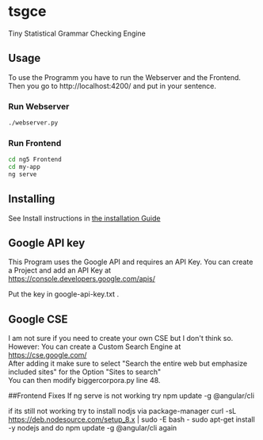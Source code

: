 # tsgce
Tiny Statistical Grammar Checking Engine

## Usage

To use the Programm you have to run the Webserver and the Frontend.
Then you go to http://localhost:4200/ and put in your sentence.

### Run Webserver

``` bash
./webserver.py
```

### Run Frontend

``` bash
cd ng5 Frontend
cd my-app
ng serve
```

## Installing

See Install instructions in [the installation Guide](INSTALL.md)

## Google API key

This Program uses the Google API and requires an API Key. You can create a Project and add an API Key at https://console.developers.google.com/apis/

Put the key in google-api-key.txt .

## Google CSE

I am not sure if you need to create your own CSE but I don't think so.  
However: You can create a Custom Search Engine at https://cse.google.com/   
After adding it make sure to select "Search the entire web but emphasize included sites" for the Option "Sites to search"  
You can then modify biggercorpora.py  line 48.

##Frontend Fixes
If ng serve is not working try
npm update -g @angular/cli

if its still not working try to install nodjs via package-manager
curl -sL https://deb.nodesource.com/setup_8.x | sudo -E bash -
sudo apt-get install -y nodejs
and do npm update -g @angular/cli again
 



